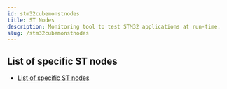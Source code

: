 ```yaml
---
id: stm32cubemonstnodes
title: ST Nodes
description: Monitoring tool to test STM32 applications at run-time.
slug: /stm32cubemonstnodes
---
```


## List of specific ST nodes

- [List of specific ST nodes](https://wiki.st.com/stm32mcu/wiki/STM32CubeMonitor:List_of_specific_ST_nodes)